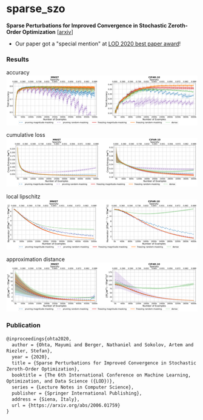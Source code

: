 # sparse_szo
**Sparse Perturbations for Improved Convergence in Stochastic Zeroth-Order Optimization** [[arxiv](https://arxiv.org/abs/2006.01759)]

- Our paper got a "special mention" at [LOD 2020 best paper award](https://lod2020.icas.xyz/best-paper-award/)!

### Results
accuracy  
![accuracy](plots/szo-results-new-test_acc.svg "accuracy")

cumulative loss  
![cumulative loss](plots/szo-results-new-train_cuml_reward_nce.svg "cumulative loss")

local lipschitz  
![local lipschitz](plots/szo-results-new-util_lipschitz_t-1_t_numerator.svg "local lipschitz")

approximation distance  
![approximation distance](plots/szo-results-new-util_lipschitz_f-mu_f_numerator.svg "approximation distance")

### Publication
```
@inproceedings{ohta2020,
  author = {Ohta, Mayumi and Berger, Nathaniel and Sokolov, Artem and Riezler, Stefan},
  year = {2020},
  title = {Sparse Perturbations for Improved Convergence in Stochastic Zeroth-Order Optimization},
  booktitle = {The 6th International Conference on Machine Learning, Optimization, and Data Science ({LOD})},
  series = {Lecture Notes in Computer Science},
  publisher = {Springer International Publishing},
  address = {Siena, Italy},
  url = {https://arxiv.org/abs/2006.01759}
}
```
